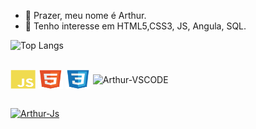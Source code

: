 - 👋 Prazer, meu nome é Arthur.
- 👀 Tenho interesse em HTML5,CSS3, JS, Angula, SQL.


![Top Langs](https://github-readme-stats.vercel.app/api/top-langs/?username=arthurtozo&layout=compact)

<div style="display: inline_block"><br>
  <img align="center" alt="Arthur-Js" height="30" width="40" src="https://raw.githubusercontent.com/devicons/devicon/master/icons/javascript/javascript-plain.svg">
  <img align="center" alt="Arthur-HTML" height="30" width="40" src="https://raw.githubusercontent.com/devicons/devicon/master/icons/html5/html5-original.svg">
  <img align="center" alt="Arthur-CSS" height="30" width="40" src="https://raw.githubusercontent.com/devicons/devicon/master/icons/css3/css3-original.svg">
  <img align="center" alt="Arthur-VSCODE" height="30" width="40" src="https://upload.wikimedia.org/wikipedia/commons/9/9a/Visual_Studio_Code_1.35_icon.svg">
</div>

##

<div> 
  <a href="https://www.linkedin.com/in/arthur-tozo-vieira-9b22a6129/"> <img align="center" alt="Arthur-Js" height="30" width="40" src="https://icongr.am/devicon/linkedin-original.svg?size=128&color=currentColor" target="_blank"></a> 
 
</div>
